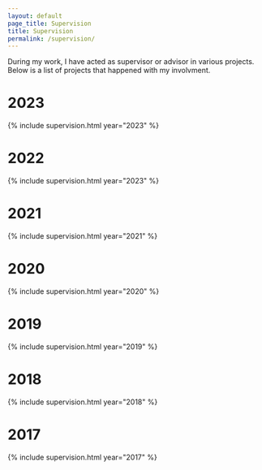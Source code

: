 ```yaml
---
layout: default
page_title: Supervision
title: Supervision
permalink: /supervision/
---
```

During my work, I have acted as supervisor or advisor in various projects. Below is a list of projects that happened with my involvment.

# 2023
<div class="listofstudents" markdown=1>
{% include supervision.html year="2023" %}
</div>

# 2022
<div class="listofstudents" markdown=1>
{% include supervision.html year="2023" %}
</div>

# 2021
<div class="listofstudents" markdown=1>
{% include supervision.html year="2021" %}
</div>

# 2020
<div class="listofstudents" markdown=1>
{% include supervision.html year="2020" %}
</div>

# 2019
<div class="listofstudents" markdown=1>
{% include supervision.html year="2019" %}
</div>

# 2018
<div class="listofstudents" markdown=1>
{% include supervision.html year="2018" %}
</div>

# 2017
<div class="listofstudents" markdown=1>
{% include supervision.html year="2017" %}
</div>
